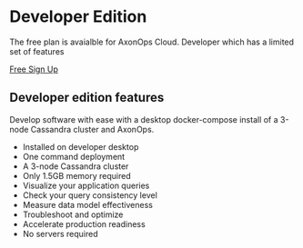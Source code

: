 # Developer Edition

The free plan is avaialble for AxonOps Cloud. Developer which has a limited set of features

<a href="https://axonops.com/developer/" target="_blank"><span class="sign-up-button">Free Sign Up</span></a></li>

## Developer edition features

Develop software with ease with a desktop docker-compose install of a 3-node Cassandra cluster and AxonOps.

* Installed on developer desktop
* One command deployment
* A 3-node Cassandra cluster
* Only 1.5GB memory required
* Visualize your application queries
* Check your query consistency level
* Measure data model effectiveness
* Troubleshoot and optimize
* Accelerate production readiness
* No servers required
